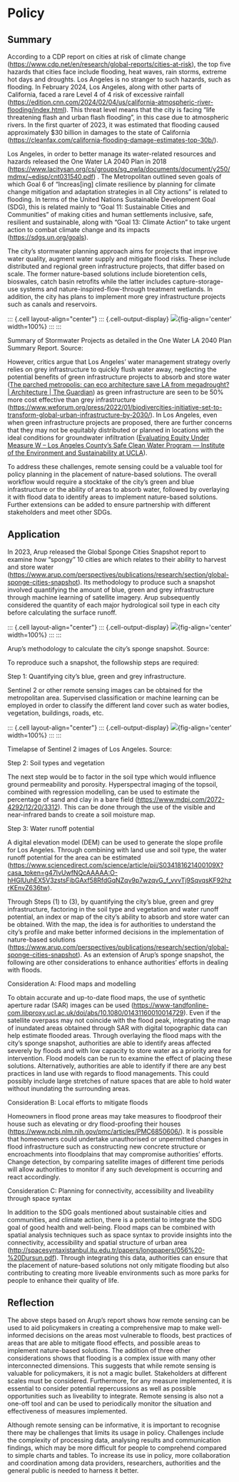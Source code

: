 # Policy

## Summary

According to a CDP report on cities at risk of climate change (https://www.cdp.net/en/research/global-reports/cities-at-risk), the top five hazards that cities face include flooding, heat waves, rain storms, extreme hot days and droughts. Los Angeles is no stranger to such hazards, such as flooding. In February 2024, Los Angeles, along with other parts of California, faced a rare Level 4 of 4 risk of excessive rainfall (https://edition.cnn.com/2024/02/04/us/california-atmospheric-river-flooding/index.html). This threat level means that the city is facing “life threatening flash and urban flash flooding”, in this case due to atmospheric rivers. In the first quarter of 2023, it was estimated that flooding caused approximately \$30 billion in damages to the state of California (https://cleanfax.com/california-flooding-damage-estimates-top-30b/).

Los Angeles, in order to better manage its water-related resources and hazards released the One Water LA 2040 Plan in 2018 (<https://www.lacitysan.org/cs/groups/sg_owla/documents/document/y250/mdmx/~edisp/cnt031540.pdf>) . The Metropolitan outlined seven goals of which Goal 6 of “Increas\[ing\] climate resilience by planning for climate change mitigation and adaptation strategies in all City actions” is related to flooding. In terms of the United Nations Sustainable Development Goal (SDG), this is related mainly to “Goal 11: Sustainable Cities and Communities” of making cities and human settlements inclusive, safe, resilient and sustainable, along with “Goal 13: Climate Action” to take urgent action to combat climate change and its impacts (<https://sdgs.un.org/goals>).

The city’s stormwater planning approach aims for projects that improve water quality, augment water supply and mitigate flood risks. These include distributed and regional green infrastructure projects, that differ based on scale. The former nature-based solutions include bioretention cells, bioswales, catch basin retrofits while the latter includes capture-storage-use systems and nature-inspired-flow-through treatment wetlands. In addition, the city has plans to implement more grey infrastructure projects such as canals and reservoirs.


::: {.cell layout-align="center"}
::: {.cell-output-display}
![](W4Image/LAStormwaterProjects.png){fig-align='center' width=100%}
:::
:::


Summary of Stormwater Projects as detailed in the One Water LA 2040 Plan Summary Report. Source:

However, critics argue that Los Angeles’ water management strategy overly relies on grey infrastructure to quickly flush water away, neglecting the potential benefits of green infrastructure projects to absorb and store water ([The parched metropolis: can eco architecture save LA from megadrought? \| Architecture \| The Guardian](https://www.theguardian.com/artanddesign/2023/feb/27/parched-eco-architecture-los-angeles-megadrought-water-capturing-parks)) as green infrastructure are seen to be 50% more cost effective than grey infrastructure (<https://www.weforum.org/press/2022/01/biodivercities-initiative-set-to-transform-global-urban-infrastructure-by-2030/>). In Los Angeles, even when green infrastructure projects are proposed, there are further concerns that they may not be equitably distributed or planned in locations with the ideal conditions for groundwater infiltration ([Evaluating Equity Under Measure W – Los Angeles County’s Safe Clean Water Program — Institute of the Environment and Sustainability at UCLA](https://www.ioes.ucla.edu/project/evaluating-equity-under-measure-w-los-angeles-countys-safe-clean-water-program/)).

To address these challenges, remote sensing could be a valuable tool for policy planning in the placement of nature-based solutions. The overall workflow would require a stocktake of the city’s green and blue infrastructure or the ability of areas to absorb water, followed by overlaying it with flood data to identify areas to implement nature-based solutions. Further extensions can be added to ensure partnership with different stakeholders and meet other SDGs.

## Application

In 2023, Arup released the Global Sponge Cities Snapshot report to examine how “spongy” 10 cities are which relates to their ability to harvest and store water (<https://www.arup.com/perspectives/publications/research/section/global-sponge-cities-snapshot>). Its methodology to produce such a snapshot involved quantifying the amount of blue, green and grey infrastructure through machine learning of satellite imagery. Arup subsequently considered the quantity of each major hydrological soil type in each city before calculating the surface runoff.


::: {.cell layout-align="center"}
::: {.cell-output-display}
![](W4Image/ArupSponge.png){fig-align='center' width=100%}
:::
:::


Arup’s methodology to calculate the city’s sponge snapshot. Source:

To reproduce such a snapshot, the followship steps are required:

Step 1: Quantifying city’s blue, green and grey infrastructure.

Sentinel 2 or other remote sensing images can be obtained for the metropolitan area. Supervised classification or machine learning can be employed in order to classify the different land cover such as water bodies, vegetation, buildings, roads, etc.


::: {.cell layout-align="center"}
::: {.cell-output-display}
![](W4Image/LATimelapseSentinel2.gif){fig-align='center' width=100%}
:::
:::


Timelapse of Sentinel 2 images of Los Angeles. Source:

Step 2: Soil types and vegetation

The next step would be to factor in the soil type which would influence ground permeability and porosity. Hyperspectral imaging of the topsoil, combined with regression modelling, can be used to estimate the percentage of sand and clay in a bare field (<https://www.mdpi.com/2072-4292/12/20/3312>). This can be done through the use of the visible and near-infrared bands to create a soil moisture map.

Step 3: Water runoff potential

A digital elevation model (DEM) can be used to generate the slope profile for Los Angeles. Through combining with land use and soil type, the water runoff potential for the area can be estimated (https://www.sciencedirect.com/science/article/pii/S034181621400109X?casa_token=g47IvUwfNQcAAAAA:O-hHGlUuhEX5V3zstsFibGAxf58RfdGqNZqv9p7wzqvG_f_vvvTj9SqvqsKF92hzrKEnvZ636tw).

Through Steps (1) to (3), by quantifying the city’s blue, green and grey infrastructure, factoring in the soil type and vegetation and water runoff potential, an index or map of the city’s ability to absorb and store water can be obtained. With the map, the idea is for authorities to understand the city’s profile and make better informed decisions in the implementation of nature-based solutions (<https://www.arup.com/perspectives/publications/research/section/global-sponge-cities-snapshot>). As an extension of Arup’s sponge snapshot, the following are other considerations to enhance authorities’ efforts in dealing with floods.

Consideration A: Flood maps and modelling

To obtain accurate and up-to-date flood maps, the use of synthetic aperture radar (SAR) images can be used (<https://www-tandfonline-com.libproxy.ucl.ac.uk/doi/abs/10.1080/01431160010014729>). Even if the satellite overpass may not coincide with the flood peak, integrating the map of inundated areas obtained through SAR with digital topographic data can help estimate flooded areas. Through overlaying the flood maps with the city’s sponge snapshot, authorities are able to identify areas affected severely by floods and with low capacity to store water as a priority area for intervention. Flood models can be run to examine the effect of placing these solutions. Alternatively, authorities are able to identify if there are any best practices in land use with regards to flood managements. This could possibly include large stretches of nature spaces that are able to hold water without inundating the surrounding areas.

Consideration B: Local efforts to mitigate floods

Homeowners in flood prone areas may take measures to floodproof their house such as elevating or dry flood-proofing their houses (<https://www.ncbi.nlm.nih.gov/pmc/articles/PMC6850606/>). It is possible that homeowners could undertake unauthorised or unpermitted changes in flood infrastructure such as constructing new concrete structure or encroachments into floodplains that may compromise authorities’ efforts. Change detection, by comparing satellite images of different time periods will allow authorities to monitor if any such development is occurring and react accordingly.

Consideration C: Planning for connectivity, accessibility and liveability through space syntax

In addition to the SDG goals mentioned about sustainable cities and communities, and climate action, there is a potential to integrate the SDG goal of good health and well-being. Flood maps can be combined with spatial analysis techniques such as space syntax to provide insights into the connectivity, accessibility and spatial structure of urban area (http://spacesyntaxistanbul.itu.edu.tr/papers/longpapers/056%20-%20Dursun.pdf). Through integrating this data, authorities can ensure that the placement of nature-based solutions not only mitigate flooding but also contributing to creating more liveable environments such as more parks for people to enhance their quality of life.

## Reflection

The above steps based on Arup’s report shows how remote sensing can be used to aid policymakers in creating a comprehensive map to make well-informed decisions on the areas most vulnerable to floods, best practices of areas that are able to mitigate flood effects, and possible areas to implement nature-based solutions. The addition of three other considerations shows that flooding is a complex issue with many other interconnected dimensions. This suggests that while remote sensing is valuable for policymakers, it is not a magic bullet. Stakeholders at different scales must be considered. Furthermore, for any measure implemented, it is essential to consider potential repercussions as well as possible opportunities such as liveability to integrate. Remote sensing is also not a one-off tool and can be used to periodically monitor the situation and effectiveness of measures implemented.

Although remote sensing can be informative, it is important to recognise there may be challenges that limits its usage in policy. Challenges include the complexity of processing data, analysing results and communication findings, which may be more difficult for people to comprehend compared to simple charts and tables. To increase its use in policy, more collaboration and coordination among data providers, researchers, authorities and the general public is needed to harness it better.

